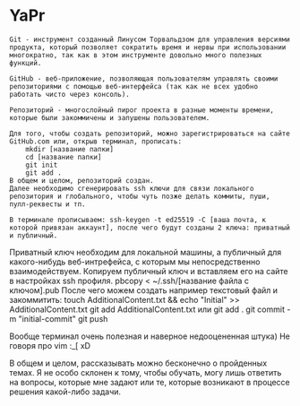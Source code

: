 # YaPr

	Git - инструмент созданный Линусом Торвальдзом для управления версиями продукта, который позволяет сократить время и нервы при использовании многократно, так как в этом инструменте довольно много полезных функций.

	GitHub - веб-приложение, позволяющая пользователям управлять своими репозиториями с помощью веб-интерфейса (так как не всех удобно работать чисто через консоль).

	Репозиторий - многослойный пирог проекта в разные моменты времени, которые были закоммичены и запушены пользователем.

	Для того, чтобы создать репозиторий, можно зарегистрироваться на сайте GitHub.com или, открыв терминал, прописать:
 		mkdir [название папки]
		cd [название папки]
		git init
		git add .
	В общем и целом, репозиторий создан. 
	Далее необходимо сгенерировать ssh ключи для связи локального репозитория и глобального, чтобы чуть позже делать коммиты, пуши, пулл-реквесты и тп.

	В терминале прописываем: ssh-keygen -t ed25519 -C [ваша почта, к которой привязан аккаунт], после чего будут созданы 2 ключа: приватный и публичный.
Приватный ключ необходим для локальной машины, а публичный для какого-нибудь веб-интрефейса, с которым мы непосредственно взаимодействуем.
	Копируем публичный ключ и вставляем его на сайте в настройках ssh  профиля. pbcopy < ~/.ssh/[название файла с ключом].pub
	После чего можем создать например текстовый файл и закоммитить:
		touch AdditionalContent.txt && echo "Initial" >> AdditionalContent.txt
		git add AdditionalContent.txt или git add .
		git commit -m "initial-commit"
		git push

Вообще терминал очень полезная и наверное недооцененная штука)
Не говоря про vim :_[ xD

В общем и целом, рассказывать можно бесконечно о пройденных темах. Я не особо склонен к тому, чтобы обучать, могу лишь ответить на вопросы, которые мне задают или те, которые возникают в процессе решения какой-либо задачи.
